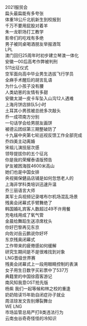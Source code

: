 2021服贸会  
扁头最扁能有多夸张  
体重18公斤北航新生到校报到  
千万不要用屁股对着羊  
朱一龙职场打工教学  
影帝们的吃戏有多绝  
男子被同桌喝酒朋友举报酒驾  
LPL  
澳门回归25周年时初步建立琴澳一体化  
安徽一00后高考作弊被判刑  
S11出征仪式  
空军面向高中毕业男生选拔飞行学员  
全麻手术醒后的胡言乱语  
为什么小孩子没有腰  
人类幼崽的友情有多甜  
安徽太湖一皮卡车坠入山沟12人遇难  
上海月饼店排队5小时  
土耳其小男孩被总统多次敲头  
乔一成项南方分别  
一句话学会给男朋友画饼  
被德云团综第三期整破防了  
十九届中央第七轮巡视反馈工作全部完成  
乔四美主动离婚  
宋祖儿演技层次感  
领导提拔你的五个征兆  
你是我的荣耀泰语版预告  
驴友被困海拔4600米高山  
她们也是中国女排  
央视揭保健品店铺是如何忽悠老人的  
上海非学科类培训迅速升温  
乔三丽语言大师  
美军士兵视频记录喀布尔机场混乱场景  
残奥会闭幕式手臂舞绝了  
韩国婚礼宾客人数超过49不许用餐  
充电线用成了氧气管  
金晨给舞蹈生送凉席枕头  
你好巴黎再见东京  
向佐对岳云鹏说你好坏  
东京残奥闭幕式  
工作带来的疲倦感如何缓解  
研究生期间是不是很难找到对象  
LNG晋级世界赛  
残奥会闭幕式上一段用眼睛控制的表演  
女子用生日数字买彩票中了537万  
典籍里的中国徐霞客游记  
南风知我意OST抢先版  
杨紫 我们一起等候和林之校的重逢  
奶奶陪读15年助自闭症孙子就业  
周洁琼发文告别爆裂舞台  
WE LNG  
市场监管总局严打8类违法行为  
云南虫谷奇奇怪怪的冷知识  
